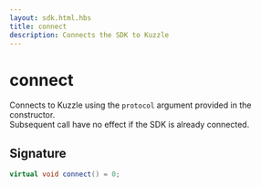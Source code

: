 ```yaml
---
layout: sdk.html.hbs
title: connect
description: Connects the SDK to Kuzzle
---
```


# connect

Connects to Kuzzle using the `protocol` argument provided in the constructor.  
Subsequent call have no effect if the SDK is already connected.

## Signature

```cpp
virtual void connect() = 0;
```


